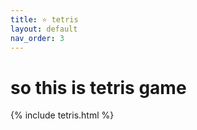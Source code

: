 ```yaml
---
title: ⭐ tetris
layout: default
nav_order: 3
---
```


# so this is tetris game

{% include tetris.html %}